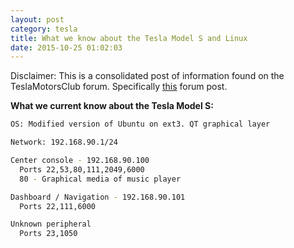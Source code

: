 ```yaml
---
layout: post
category: tesla
title: What we know about the Tesla Model S and Linux
date: 2015-10-25 01:02:03
---
```


Disclaimer: This is a consolidated post of information found on the TeslaMotorsClub forum. Specifically [this](http://www.teslamotorsclub.com/showthread.php/28185-Successful-connection-on-the-Model-S-internal-Ethernet-network) forum post.

__What we current know about the Tesla Model S:__

```bash
OS: Modified version of Ubuntu on ext3. QT graphical layer

Network: 192.168.90.1/24

Center console - 192.168.90.100
  Ports 22,53,80,111,2049,6000
  80 - Graphical media of music player

Dashboard / Navigation - 192.168.90.101
  Ports 22,111,6000

Unknown peripheral
  Ports 23,1050
```
